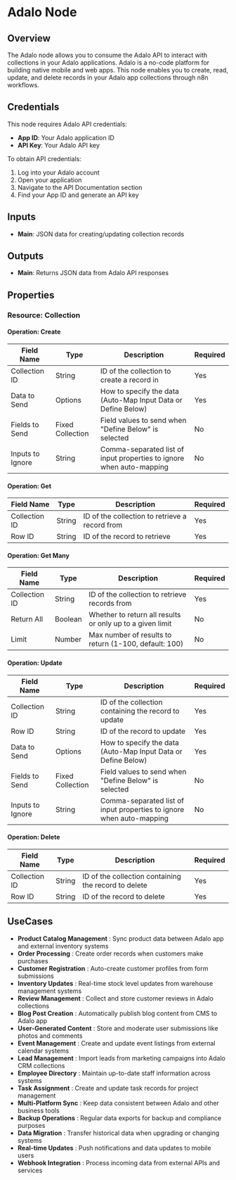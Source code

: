 # Adalo Node

## Overview

The Adalo node allows you to consume the Adalo API to interact with collections in your Adalo applications. Adalo is a no-code platform for building native mobile and web apps. This node enables you to create, read, update, and delete records in your Adalo app collections through n8n workflows.

## Credentials

This node requires Adalo API credentials:
- **App ID**: Your Adalo application ID
- **API Key**: Your Adalo API key

To obtain API credentials:
1. Log into your Adalo account
2. Open your application
3. Navigate to the API Documentation section
4. Find your App ID and generate an API key

## Inputs

- **Main**: JSON data for creating/updating collection records

## Outputs

- **Main**: Returns JSON data from Adalo API responses

## Properties

### Resource: Collection

#### Operation: Create
| Field Name | Type | Description | Required |
|---|---|---|---|
| Collection ID | String | ID of the collection to create a record in | Yes |
| Data to Send | Options | How to specify the data (Auto-Map Input Data or Define Below) | Yes |
| Fields to Send | Fixed Collection | Field values to send when "Define Below" is selected | No |
| Inputs to Ignore | String | Comma-separated list of input properties to ignore when auto-mapping | No |

#### Operation: Get
| Field Name | Type | Description | Required |
|---|---|---|---|
| Collection ID | String | ID of the collection to retrieve a record from | Yes |
| Row ID | String | ID of the record to retrieve | Yes |

#### Operation: Get Many
| Field Name | Type | Description | Required |
|---|---|---|---|
| Collection ID | String | ID of the collection to retrieve records from | Yes |
| Return All | Boolean | Whether to return all results or only up to a given limit | No |
| Limit | Number | Max number of results to return (1-100, default: 100) | No |

#### Operation: Update
| Field Name | Type | Description | Required |
|---|---|---|---|
| Collection ID | String | ID of the collection containing the record to update | Yes |
| Row ID | String | ID of the record to update | Yes |
| Data to Send | Options | How to specify the data (Auto-Map Input Data or Define Below) | Yes |
| Fields to Send | Fixed Collection | Field values to send when "Define Below" is selected | No |
| Inputs to Ignore | String | Comma-separated list of input properties to ignore when auto-mapping | No |

#### Operation: Delete
| Field Name | Type | Description | Required |
|---|---|---|---|
| Collection ID | String | ID of the collection containing the record to delete | Yes |
| Row ID | String | ID of the record to delete | Yes |

## UseCases

- **Product Catalog Management** : Sync product data between Adalo app and external inventory systems
- **Order Processing** : Create order records when customers make purchases
- **Customer Registration** : Auto-create customer profiles from form submissions
- **Inventory Updates** : Real-time stock level updates from warehouse management systems
- **Review Management** : Collect and store customer reviews in Adalo collections
- **Blog Post Creation** : Automatically publish blog content from CMS to Adalo app
- **User-Generated Content** : Store and moderate user submissions like photos and comments
- **Event Management** : Create and update event listings from external calendar systems
- **Lead Management** : Import leads from marketing campaigns into Adalo CRM collections
- **Employee Directory** : Maintain up-to-date staff information across systems
- **Task Assignment** : Create and update task records for project management
- **Multi-Platform Sync** : Keep data consistent between Adalo and other business tools
- **Backup Operations** : Regular data exports for backup and compliance purposes
- **Data Migration** : Transfer historical data when upgrading or changing systems
- **Real-time Updates** : Push notifications and data updates to mobile users
- **Webhook Integration** : Process incoming data from external APIs and services

